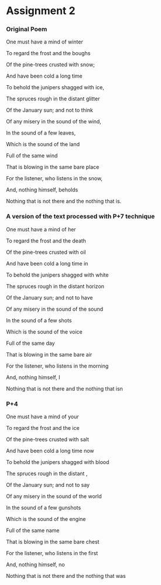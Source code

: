 # Assignment 2

### Original Poem

One must have a mind of winter

To regard the frost and the boughs

Of the pine-trees crusted with snow;

And have been cold a long time

To behold the junipers shagged with ice,

The spruces rough in the distant glitter

Of the January sun; and not to think

Of any misery in the sound of the wind,

In the sound of a few leaves,

Which is the sound of the land

Full of the same wind

That is blowing in the same bare place

For the listener, who listens in the snow,

And, nothing himself, beholds

Nothing that is not there and the nothing that is.

### A version of the text processed with P+7 technique

One must have a mind of her

To regard the frost and the death

Of the pine-trees crusted with oil

And have been cold a long time in

To behold the junipers shagged with white

The spruces rough in the distant horizon

Of the January sun; and not to have

Of any misery in the sound of the sound

In the sound of a few shots

Which is the sound of the voice

Full of the same day

That is blowing in the same bare air

For the listener, who listens in the morning

And, nothing himself, I

Nothing that is not there and the nothing that isn

### P+4

One must have a mind of your

To regard the frost and the ice

Of the pine-trees crusted with salt

And have been cold a long time now

To behold the junipers shagged with blood

The spruces rough in the distant ,

Of the January sun; and not to say

Of any misery in the sound of the world

In the sound of a few gunshots

Which is the sound of the engine

Full of the same name

That is blowing in the same bare chest

For the listener, who listens in the first

And, nothing himself, no

Nothing that is not there and the nothing that was
